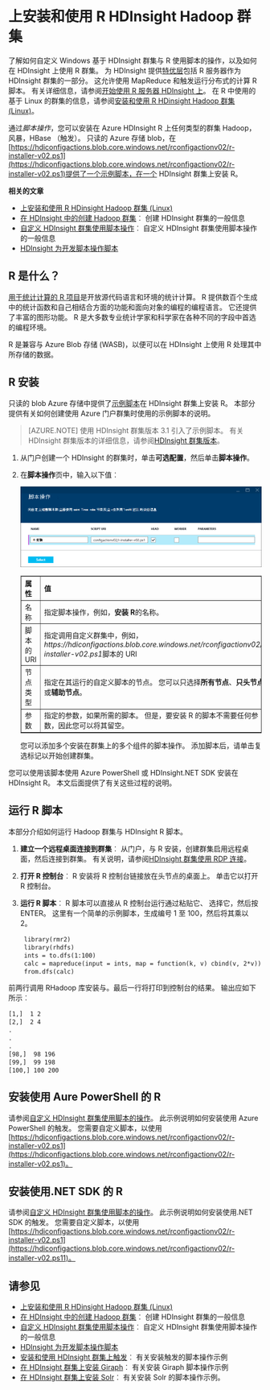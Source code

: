 <properties
    pageTitle="HDInsight 自定义群集中的使用 R |Microsoft Azure"
    description="了解如何安装 R 使用脚本操作，并使用 HDInsight 群集上的 R。"
    services="hdinsight"
    documentationCenter=""
    tags="azure-portal"
    authors="mumian"
    manager="jhubbard"
    editor="cgronlun"/>

<tags
    ms.service="hdinsight"
    ms.workload="big-data"
    ms.tgt_pltfrm="na"
    ms.devlang="na"
    ms.topic="article"
    ms.date="09/14/2016"
    ms.author="jgao"/>

# <a name="install-and-use-r-on-hdinsight-hadoop-clusters"></a>上安装和使用 R HDInsight Hadoop 群集

了解如何自定义 Windows 基于 HDInsight 群集与 R 使用脚本的操作，以及如何在 HDInsight 上使用 R 群集。 为 HDInsight 提供[特优层](https://azure.microsoft.com/pricing/details/hdinsight/)包括 R 服务器作为 HDInsight 群集的一部分。 这允许使用 MapReduce 和触发运行分布式的计算 R 脚本。 有关详细信息，请参阅[开始使用 R 服务器 HDInsight 上](hdinsight-hadoop-r-server-get-started.md)。 在 R 中使用的基于 Linux 的群集的信息，请参阅[安装和使用 R HDinsight Hadoop 群集 (Linux)](hdinsight-hadoop-r-scripts-linux.md)。
 
通过*脚本操作*，您可以安装在 Azure HDInsight R 上任何类型的群集 Hadoop，风暴，HBase （触发）。 只读的 Azure 存储 blob，在[https://hdiconfigactions.blob.core.windows.net/rconfigactionv02/r-installer-v02.ps1](https://hdiconfigactions.blob.core.windows.net/rconfigactionv02/r-installer-v02.ps1)提供了一个示例脚本，在一个 HDInsight 群集上安装 R。 

**相关的文章**

- [上安装和使用 R HDinsight Hadoop 群集 (Linux)](hdinsight-hadoop-r-scripts-linux.md)
- [在 HDInsight 中的创建 Hadoop 群集](hdinsight-provision-clusters.md)︰ 创建 HDInsight 群集的一般信息
- [自定义 HDInsight 群集使用脚本操作][hdinsight-cluster-customize]︰ 自定义 HDInsight 群集使用脚本操作的一般信息
- [HDInsight 为开发脚本操作脚本](hdinsight-hadoop-script-actions.md)

## <a name="what-is-r"></a>R 是什么？

<a href="http://www.r-project.org/" target="_blank">用于统计计算的 R 项目</a>是开放源代码语言和环境的统计计算。 R 提供数百个生成中的统计函数和自己相结合方面的功能和面向对象的编程的编程语言。 它还提供了丰富的图形功能。 R 是大多数专业统计学家和科学家在各种不同的字段中首选的编程环境。

R 是兼容与 Azure Blob 存储 (WASB)，以便可以在 HDInsight 上使用 R 处理其中所存储的数据。  

## <a name="install-r"></a>R 安装

只读的 blob Azure 存储中提供了[示例脚本](https://hdiconfigactions.blob.core.windows.net/rconfigactionv02/r-installer-v02.ps1)在 HDInsight 群集上安装 R。 本部分提供有关如何创建使用 Azure 门户群集时使用的示例脚本的说明。

> [AZURE.NOTE] 使用 HDInsight 群集版本 3.1 引入了示例脚本。 有关 HDInsight 群集版本的详细信息，请参阅[HDInsight 群集版本](hdinsight-component-versioning.md)。

1. 从门户创建一个 HDInsight 的群集时，单击**可选配置**，然后单击**脚本操作**。
2. 在**脚本操作**页中，输入以下值︰

    ![使用脚本操作，用于自定义群集](./media/hdinsight-hadoop-r-scripts/hdi-r-script-action.png "使用脚本操作，用于自定义群集")

    <table border='1'>
        <tr><th>属性</th><th>值</th></tr>
        <tr><td>名称</td>
            <td>指定脚本操作，例如，<b>安装 R</b>的名称。</td></tr>
        <tr><td>脚本的 URI</td>
            <td>指定调用自定义群集中，例如， <i>https://hdiconfigactions.blob.core.windows.net/rconfigactionv02/r-installer-v02.ps1</i>脚本的 URI</td></tr>
        <tr><td>节点类型</td>
            <td>指定在其运行的自定义脚本的节点。 您可以只选择<b>所有节点</b>、<b>只头节点</b>或<b>辅助节点</b>。
        <tr><td>参数</td>
            <td>指定的参数，如果所需的脚本。 但是，要安装 R 的脚本不需要任何参数，因此您可以将其留空。</td></tr>
    </table>

    您可以添加多个安装在群集上的多个组件的脚本操作。 添加脚本后，请单击复选标记以开始创建群集。

您可以使用该脚本使用 Azure PowerShell 或 HDInsight.NET SDK 安装在 HDInsight R。 本文后面提供了有关这些过程的说明。

## <a name="run-r-scripts"></a>运行 R 脚本
本部分介绍如何运行 Hadoop 群集与 HDInsight R 脚本。

1. **建立一个远程桌面连接到群集**︰ 从门户，与 R 安装，创建群集启用远程桌面，然后连接到群集。 有关说明，请参阅[HDInsight 群集使用 RDP 连接](hdinsight-administer-use-management-portal.md#rdp)。

2. **打开 R 控制台**︰ R 安装将 R 控制台链接放在头节点的桌面上。 单击它以打开 R 控制台。

3. **运行 R 脚本**︰ R 脚本可以直接从 R 控制台运行通过粘贴它、 选择它，然后按 ENTER。 这里有一个简单的示例脚本，生成编号 1 至 100，然后将其乘以 2。

        library(rmr2)
        library(rhdfs)
        ints = to.dfs(1:100)
        calc = mapreduce(input = ints, map = function(k, v) cbind(v, 2*v))
        from.dfs(calc)

前两行调用 RHadoop 库安装与。最后一行将打印到控制台的结果。 输出应如下所示︰

    [1,]  1 2
    [2,]  2 4
    .
    .
    .
    [98,]  98 196
    [99,]  99 198
    [100,] 100 200


## <a name="install-r-using-aure-powershell"></a>安装使用 Aure PowerShell 的 R

请参阅[自定义 HDInsight 群集使用脚本的操作](hdinsight-hadoop-customize-cluster.md#call_scripts_using_powershell)。  此示例说明如何安装使用 Azure PowerShell 的触发。 您需要自定义脚本，以使用[https://hdiconfigactions.blob.core.windows.net/rconfigactionv02/r-installer-v02.ps1](https://hdiconfigactions.blob.core.windows.net/rconfigactionv02/r-installer-v02.ps1)。

## <a name="install-r-using-net-sdk"></a>安装使用.NET SDK 的 R

请参阅[自定义 HDInsight 群集使用脚本的操作](hdinsight-hadoop-customize-cluster.md#call_scripts_using_azure_powershell)。 此示例说明如何安装使用.NET SDK 的触发。 您需要自定义脚本，以使用[https://hdiconfigactions.blob.core.windows.net/rconfigactionv02/r-installer-v02.ps1](https://hdiconfigactions.blob.core.windows.net/rconfigactionv02/r-installer-v02.ps11)。


## <a name="see-also"></a>请参见

- [上安装和使用 R HDinsight Hadoop 群集 (Linux)](hdinsight-hadoop-r-scripts-linux.md)
- [在 HDInsight 中的创建 Hadoop 群集](hdinsight-provision-clusters.md)︰ 创建 HDInsight 群集的一般信息
- [自定义 HDInsight 群集使用脚本操作][hdinsight-cluster-customize]︰ 自定义 HDInsight 群集使用脚本操作的一般信息
- [HDInsight 为开发脚本操作脚本](hdinsight-hadoop-script-actions.md)
- [安装和使用 HDInsight 群集上触发][hdinsight-install-spark]︰ 有关安装触发的脚本操作示例
- [在 HDInsight 群集上安装 Giraph](hdinsight-hadoop-giraph-install.md)︰ 有关安装 Giraph 脚本操作示例
- [在 HDInsight 群集上安装 Solr](hdinsight-hadoop-solr-install-linux.md)︰ 有关安装 Solr 的脚本操作示例。

[powershell-install-configure]: powershell-install-configure.md
[hdinsight-provision]: ../hdinsight-provision-clusters/
[hdinsight-cluster-customize]: hdinsight-hadoop-customize-cluster-linux.md
[hdinsight-install-spark]: hdinsight-apache-spark-jupyter-spark-sql.md
